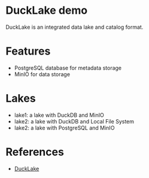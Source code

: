 DuckLake demo
================

DuckLake is an integrated data lake and catalog format.

# Features

* PostgreSQL database for metadata storage
* MinIO for data storage


# Lakes 

- lake1: a lake with DuckDB and MinIO
- lake2: a lake with DuckDB and Local File System
- lake2: a lake with PostgreSQL and MinIO

# References

* [DuckLake](https://ducklake.select/)
